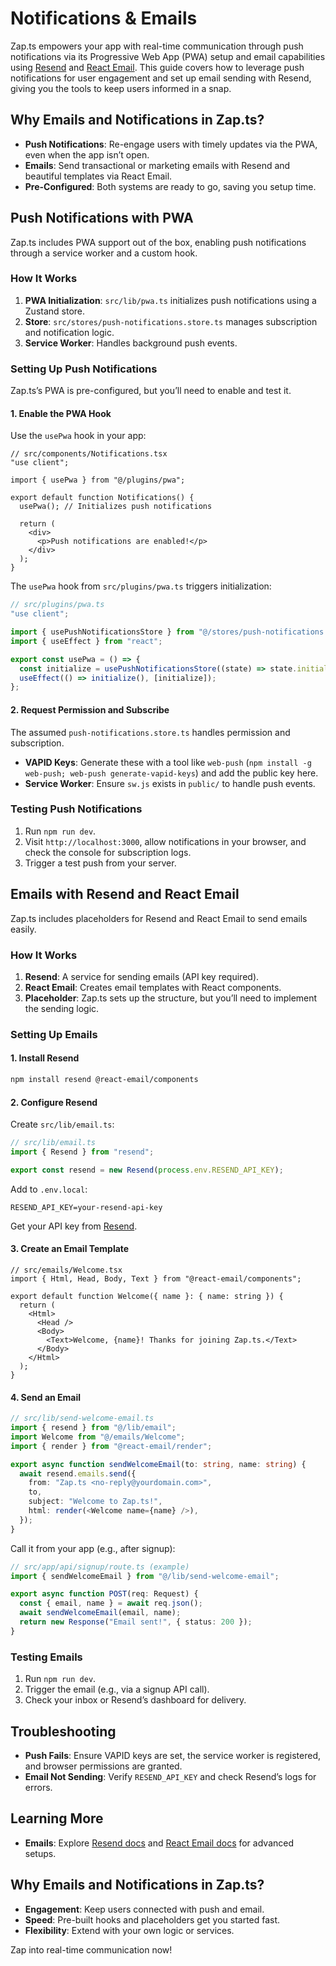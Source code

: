 # Notifications & Emails

Zap.ts empowers your app with real-time communication through push notifications via its Progressive Web App (PWA) setup and email capabilities using [Resend](https://resend.com/) and [React Email](https://react.email/). This guide covers how to leverage push notifications for user engagement and set up email sending with Resend, giving you the tools to keep users informed in a snap.

## Why Emails and Notifications in Zap.ts?

- **Push Notifications**: Re-engage users with timely updates via the PWA, even when the app isn’t open.
- **Emails**: Send transactional or marketing emails with Resend and beautiful templates via React Email.
- **Pre-Configured**: Both systems are ready to go, saving you setup time.

## Push Notifications with PWA

Zap.ts includes PWA support out of the box, enabling push notifications through a service worker and a custom hook.

### How It Works

1. **PWA Initialization**: `src/lib/pwa.ts` initializes push notifications using a Zustand store.
2. **Store**: `src/stores/push-notifications.store.ts` manages subscription and notification logic.
3. **Service Worker**: Handles background push events.

### Setting Up Push Notifications

Zap.ts’s PWA is pre-configured, but you’ll need to enable and test it.

#### 1. Enable the PWA Hook

Use the `usePwa` hook in your app:

```tsx
// src/components/Notifications.tsx
"use client";

import { usePwa } from "@/plugins/pwa";

export default function Notifications() {
  usePwa(); // Initializes push notifications

  return (
    <div>
      <p>Push notifications are enabled!</p>
    </div>
  );
}
```

The `usePwa` hook from `src/plugins/pwa.ts` triggers initialization:

```ts
// src/plugins/pwa.ts
"use client";

import { usePushNotificationsStore } from "@/stores/push-notifications.store";
import { useEffect } from "react";

export const usePwa = () => {
  const initialize = usePushNotificationsStore((state) => state.initialize);
  useEffect(() => initialize(), [initialize]);
};
```

#### 2. Request Permission and Subscribe

The assumed `push-notifications.store.ts` handles permission and subscription.

- **VAPID Keys**: Generate these with a tool like `web-push` (`npm install -g web-push; web-push generate-vapid-keys`) and add the public key here.
- **Service Worker**: Ensure `sw.js` exists in `public/` to handle push events.

### Testing Push Notifications

1. Run `npm run dev`.
2. Visit `http://localhost:3000`, allow notifications in your browser, and check the console for subscription logs.
3. Trigger a test push from your server.

## Emails with Resend and React Email

Zap.ts includes placeholders for Resend and React Email to send emails easily.

### How It Works

1. **Resend**: A service for sending emails (API key required).
2. **React Email**: Creates email templates with React components.
3. **Placeholder**: Zap.ts sets up the structure, but you’ll need to implement the sending logic.

### Setting Up Emails

#### 1. Install Resend

```bash
npm install resend @react-email/components
```

#### 2. Configure Resend

Create `src/lib/email.ts`:

```ts
// src/lib/email.ts
import { Resend } from "resend";

export const resend = new Resend(process.env.RESEND_API_KEY);
```

Add to `.env.local`:

```
RESEND_API_KEY=your-resend-api-key
```

Get your API key from [Resend](https://resend.com/).

#### 3. Create an Email Template

```tsx
// src/emails/Welcome.tsx
import { Html, Head, Body, Text } from "@react-email/components";

export default function Welcome({ name }: { name: string }) {
  return (
    <Html>
      <Head />
      <Body>
        <Text>Welcome, {name}! Thanks for joining Zap.ts.</Text>
      </Body>
    </Html>
  );
}
```

#### 4. Send an Email

```ts
// src/lib/send-welcome-email.ts
import { resend } from "@/lib/email";
import Welcome from "@/emails/Welcome";
import { render } from "@react-email/render";

export async function sendWelcomeEmail(to: string, name: string) {
  await resend.emails.send({
    from: "Zap.ts <no-reply@yourdomain.com>",
    to,
    subject: "Welcome to Zap.ts!",
    html: render(<Welcome name={name} />),
  });
}
```

Call it from your app (e.g., after signup):

```ts
// src/app/api/signup/route.ts (example)
import { sendWelcomeEmail } from "@/lib/send-welcome-email";

export async function POST(req: Request) {
  const { email, name } = await req.json();
  await sendWelcomeEmail(email, name);
  return new Response("Email sent!", { status: 200 });
}
```

### Testing Emails

1. Run `npm run dev`.
2. Trigger the email (e.g., via a signup API call).
3. Check your inbox or Resend’s dashboard for delivery.

## Troubleshooting

- **Push Fails**: Ensure VAPID keys are set, the service worker is registered, and browser permissions are granted.
- **Email Not Sending**: Verify `RESEND_API_KEY` and check Resend’s logs for errors.

## Learning More

- **Emails**: Explore [Resend docs](https://resend.com/docs) and [React Email docs](https://react.email/docs) for advanced setups.

## Why Emails and Notifications in Zap.ts?

- **Engagement**: Keep users connected with push and email.
- **Speed**: Pre-built hooks and placeholders get you started fast.
- **Flexibility**: Extend with your own logic or services.

Zap into real-time communication now!
